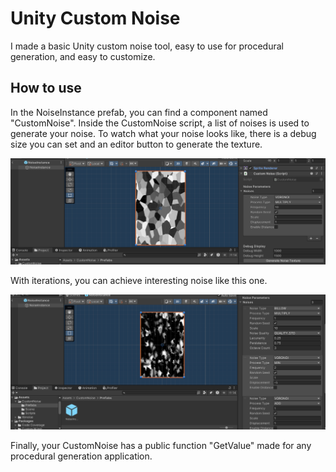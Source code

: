 # Unity Custom Noise

I made a basic Unity custom noise tool, easy to use for procedural generation, and easy to customize.

## How to use

In the NoiseInstance prefab, you can find a component named "CustomNoise".
Inside the CustomNoise script, a list of noises is used to generate your noise.
To watch what your noise looks like, there is a debug size you can set and an editor button to generate the texture.

![Tuto0](https://github.com/SAGII1/UnityCustomNoise/blob/main/media/UnityCustomNoiseTuto0.png)

With iterations, you can achieve interesting noise like this one.

![Tuto1](https://github.com/SAGII1/UnityCustomNoise/blob/main/media/UnityCustomNoiseTuto1.png)

Finally, your CustomNoise has a public function "GetValue" made for any procedural generation application.
